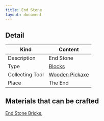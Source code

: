 ```yaml
---
title: End Stone
layout: document
---
```

## Detail

|Kind|Content|
|---|---|
|Description|End Stone|
|Type|[Blocks](Blocks)|
|Collecting Tool|[Wooden Pickaxe](Wooden_Pickaxe)|
|Place|The End|

## Materials that can be crafted

[End Stone Bricks](End_Stone_Bricks),
